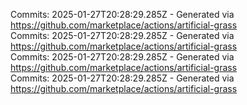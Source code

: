 Commits: 2025-01-27T20:28:29.285Z - Generated via https://github.com/marketplace/actions/artificial-grass
<br>
Commits: 2025-01-27T20:28:29.285Z - Generated via https://github.com/marketplace/actions/artificial-grass
<br>
Commits: 2025-01-27T20:28:29.285Z - Generated via https://github.com/marketplace/actions/artificial-grass
<br>
Commits: 2025-01-27T20:28:29.285Z - Generated via https://github.com/marketplace/actions/artificial-grass
<br>
